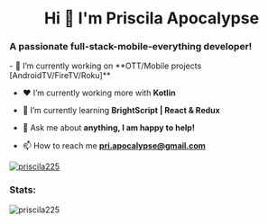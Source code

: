 <h1 align="center">Hi 👋 I'm Priscila Apocalypse</h1>
<h3 align="left">A passionate full-stack-mobile-everything developer!</h3>
- 🔭 I’m currently working on **OTT/Mobile projects [AndroidTV/FireTV/Roku]**

- ❤️ I’m currently working more with **Kotlin**

- 🌱 I’m currently learning **BrightScript | React & Redux**

- 💬 Ask me about **anything, I am happy to help!**

- 📫 How to reach me **pri.apocalypse@gmail.com**

<p align="left"> <a href="https://github.com/ryo-ma/github-profile-trophy"><img src="https://github-profile-trophy.vercel.app/?username=priscila225&column=4&row=1" alt="priscila225" /></a> </p>

<h3 align="left">Stats:</h3>
<p><img align="center" src="https://github-readme-streak-stats.herokuapp.com/?user=priscila225&" alt="priscila225" /></p>

